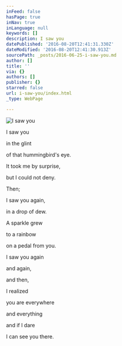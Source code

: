 ```yaml
---
inFeed: false
hasPage: true
inNav: true
inLanguage: null
keywords: []
description: I saw you
datePublished: '2016-08-20T12:41:31.330Z'
dateModified: '2016-08-20T12:41:30.913Z'
sourcePath: _posts/2016-06-25-i-saw-you.md
author: []
title: ''
via: {}
authors: []
publisher: {}
starred: false
url: i-saw-you/index.html
_type: WebPage

---
```

![I saw you](https://the-grid-user-content.s3-us-west-2.amazonaws.com/f029a5c5-e1e1-4064-b946-6c1431f88eac.jpg)

I saw you

in the glint

of that hummingbird's eye.

It took me by surprise,

but I could not deny.

Then;

I saw you again,

in a drop of dew.

A sparkle grew

to a rainbow

on a pedal from you.

I saw you again

and again,

and then,

I realized

you are everywhere

and everything

and if I dare

I can see you there.